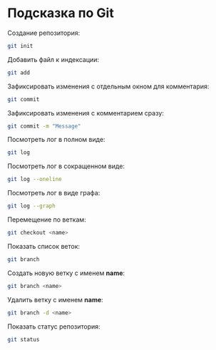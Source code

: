 # Подсказка по Git

Создание репозитория:
```sh
git init
```
Добавить файл к индексации:
```sh
git add
```
Зафиксировать изменения с отдельным окном для комментария:
```sh
git commit
```
Зафиксировать изменения с комментарием сразу:
```sh
git commit -m "Message"
```
Посмотреть лог в полном виде:
```sh
git log
```
Посмотреть лог в сокращенном виде:
```sh
git log --oneline
```
Посмотреть лог в виде графа:
```sh
git log --graph
```
Перемещение по веткам:
```sh
git checkout <name>
```
Показать список веток:
```sh
git branch
```
Создать новую ветку с именем **name**:
```sh
git branch <name>
```
Удалить ветку с именем **name**:
```sh
git branch -d <name>
```
Показать статус репозитория:
```sh
git status
```